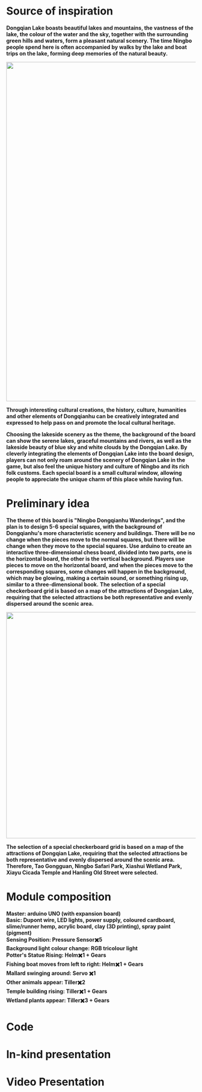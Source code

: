 # Source of  inspiration

**Dongqian Lake boasts beautiful lakes and mountains, the vastness of the lake, the colour of the water and the sky, together with the surrounding green hills and waters, form a pleasant natural scenery. The time Ningbo people spend here is often accompanied by walks by the lake and boat trips on the lake, forming deep memories of the natural beauty.**

<div align= 'center'>
  <img src="https://cdn.jsdelivr.net/gh/erkoww/YSD_img/img/%E5%BE%AE%E4%BF%A1%E5%9B%BE%E7%89%87_20240103104121.jpg" width = "900"/>
</div>

**Through interesting cultural creations, the history, culture, humanities and other elements of Dongqianhu can be creatively integrated and expressed to help pass on and promote the local cultural heritage.**

**Choosing the lakeside scenery as the theme, the background of the board can show the serene lakes, graceful mountains and rivers, as well as the lakeside beauty of blue sky and white clouds by the Dongqian Lake. By cleverly integrating the elements of Dongqian Lake into the board design, players can not only roam around the scenery of Dongqian Lake in the game, but also feel the unique history and culture of Ningbo and its rich folk customs. Each special board is a small cultural window, allowing people to appreciate the unique charm of this place while having fun.**

# Preliminary idea

**The theme of this board is "Ningbo Dongqianhu Wanderings", and the plan is to design 5-6 special squares, with the background of Dongqianhu's more characteristic scenery and buildings. There will be no change when the pieces move to the normal squares, but there will be change when they move to the special squares.
Use arduino to create an interactive three-dimensional chess board, divided into two parts, one is the horizontal board, the other is the vertical background. Players use pieces to move on the horizontal board, and when the pieces move to the corresponding squares, some changes will happen in the background, which may be glowing, making a certain sound, or something rising up, similar to a three-dimensional book.**
**The selection of a special checkerboard grid is based on a map of the attractions of Dongqian Lake, requiring that the selected attractions be both representative and evenly dispersed around the scenic area.**

<div align= 'center'>
  <img src="https://cdn.jsdelivr.net/gh/erkoww/YSD_img/img/c004226ed391483bae3b52fe38f651f.png" width = "600"/>
</div>

**The selection of a special checkerboard grid is based on a map of the attractions of Dongqian Lake, requiring that the selected attractions be both representative and evenly dispersed around the scenic area. Therefore, Tao Gongguan, Ningbo Safari Park, Xiashui Wetland Park, Xiayu Cicada Temple and Hanling Old Street were selected.**

# Module composition
**Master: arduino UNO (with expansion board) <br> 
Basic: Dupont wire, LED lights, power supply, coloured cardboard, slime/runner hemp, acrylic board, clay (3D printing), spray paint (pigment) <br> 
Sensing Position: Pressure Sensor✖️5 <br> 
Background light colour change: RGB tricolour light <br> 
Potter's Statue Rising: Helm✖️1 + Gears <br> 
Fishing boat moves from left to right: Helm✖️1 + Gears <br> 
Mallard swinging around: Servo ✖️1  <br> 
Other animals appear: Tiller✖️2 <br> 
Temple building rising: Tiller✖️1 + Gears <br> 
Wetland plants appear: Tiller✖️3 + Gears** 

# Code
# In-kind presentation
# Video Presentation
